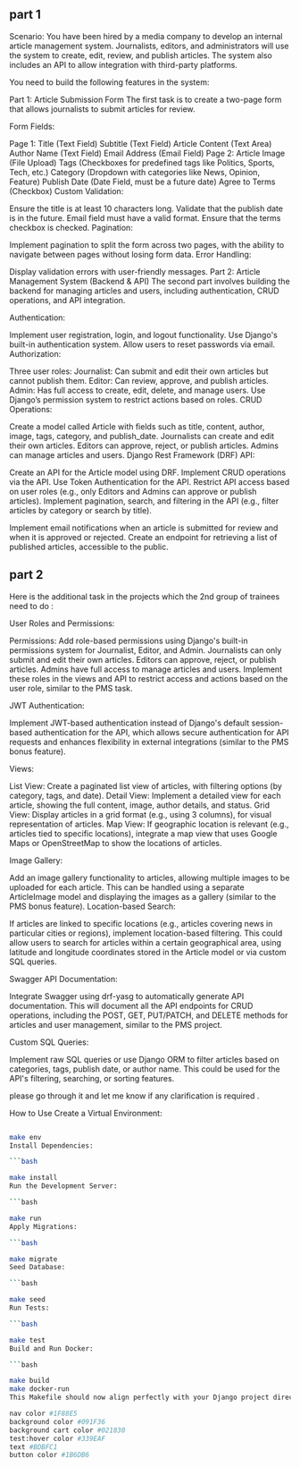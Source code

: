 ## part 1 

Scenario: You have been hired by a media company to develop an internal article management system. Journalists, editors, and administrators will use the system to create, edit, review, and publish articles. The system also includes an API to allow integration with third-party platforms.

You need to build the following features in the system:

Part 1: Article Submission Form
The first task is to create a two-page form that allows journalists to submit articles for review.

Form Fields:

Page 1:
Title (Text Field)
Subtitle (Text Field)
Article Content (Text Area)
Author Name (Text Field)
Email Address (Email Field)
Page 2:
Article Image (File Upload)
Tags (Checkboxes for predefined tags like Politics, Sports, Tech, etc.)
Category (Dropdown with categories like News, Opinion, Feature)
Publish Date (Date Field, must be a future date)
Agree to Terms (Checkbox)
Custom Validation:

Ensure the title is at least 10 characters long.
Validate that the publish date is in the future.
Email field must have a valid format.
Ensure that the terms checkbox is checked.
Pagination:

Implement pagination to split the form across two pages, with the ability to navigate between pages without losing form data.
Error Handling:

Display validation errors with user-friendly messages.
Part 2: Article Management System (Backend & API)
The second part involves building the backend for managing articles and users, including authentication, CRUD operations, and API integration.

Authentication:

Implement user registration, login, and logout functionality.
Use Django's built-in authentication system.
Allow users to reset passwords via email.
Authorization:

Three user roles:
Journalist: Can submit and edit their own articles but cannot publish them.
Editor: Can review, approve, and publish articles.
Admin: Has full access to create, edit, delete, and manage users.
Use Django’s permission system to restrict actions based on roles.
CRUD Operations:

Create a model called Article with fields such as title, content, author, image, tags, category, and publish_date.
Journalists can create and edit their own articles.
Editors can approve, reject, or publish articles.
Admins can manage articles and users.
Django Rest Framework (DRF) API:

Create an API for the Article model using DRF.
Implement CRUD operations via the API.
Use Token Authentication for the API.
Restrict API access based on user roles (e.g., only Editors and Admins can approve or publish articles).
Implement pagination, search, and filtering in the API (e.g., filter articles by category or search by title).

Implement email notifications when an article is submitted for review and when it is approved or rejected.
Create an endpoint for retrieving a list of published articles, accessible to the public.

<!-- ======================================= part 2 ========================================= -->
## part 2 

Here is the additional task in the projects which the 2nd group of trainees need to do :

User Roles and Permissions:

Permissions: Add role-based permissions using Django's built-in permissions system for Journalist, Editor, and Admin.
Journalists can only submit and edit their own articles.
Editors can approve, reject, or publish articles.
Admins have full access to manage articles and users.
Implement these roles in the views and API to restrict access and actions based on the user role, similar to the PMS task.

JWT Authentication:

Implement JWT-based authentication instead of Django's default session-based authentication for the API, which allows secure authentication for API requests and enhances flexibility in external integrations (similar to the PMS bonus feature).

Views:

List View: Create a paginated list view of articles, with filtering options (by category, tags, and date).
Detail View: Implement a detailed view for each article, showing the full content, image, author details, and status.
Grid View: Display articles in a grid format (e.g., using 3 columns), for visual representation of articles.
Map View: If geographic location is relevant (e.g., articles tied to specific locations), integrate a map view that uses Google Maps or OpenStreetMap to show the locations of articles.

Image Gallery:

Add an image gallery functionality to articles, allowing multiple images to be uploaded for each article. This can be handled using a separate ArticleImage model and displaying the images as a gallery (similar to the PMS bonus feature).
Location-based Search:

If articles are linked to specific locations (e.g., articles covering news in particular cities or regions), implement location-based filtering. This could allow users to search for articles within a certain geographical area, using latitude and longitude coordinates stored in the Article model or via custom SQL queries.

Swagger API Documentation:

Integrate Swagger using drf-yasg to automatically generate API documentation. This will document all the API endpoints for CRUD operations, including the POST, GET, PUT/PATCH, and DELETE methods for articles and user management, similar to the PMS project.

Custom SQL Queries:

Implement raw SQL queries or use Django ORM to filter articles based on categories, tags, publish date, or author name. This could be used for the API's filtering, searching, or sorting features.



please go through it and let me know if any clarification is required .



How to Use
Create a Virtual Environment:

```bash

make env
Install Dependencies:

```bash

make install
Run the Development Server:

```bash

make run
Apply Migrations:

```bash

make migrate
Seed Database:

```bash

make seed
Run Tests:

```bash

make test
Build and Run Docker:

```bash

make build
make docker-run
This Makefile should now align perfectly with your Django project directory structure.

nav color #1F88E5
background color #091F36
background cart color #021830
test:hover color #339EAF 
text #BDBFC1
button color #1B6DB6 